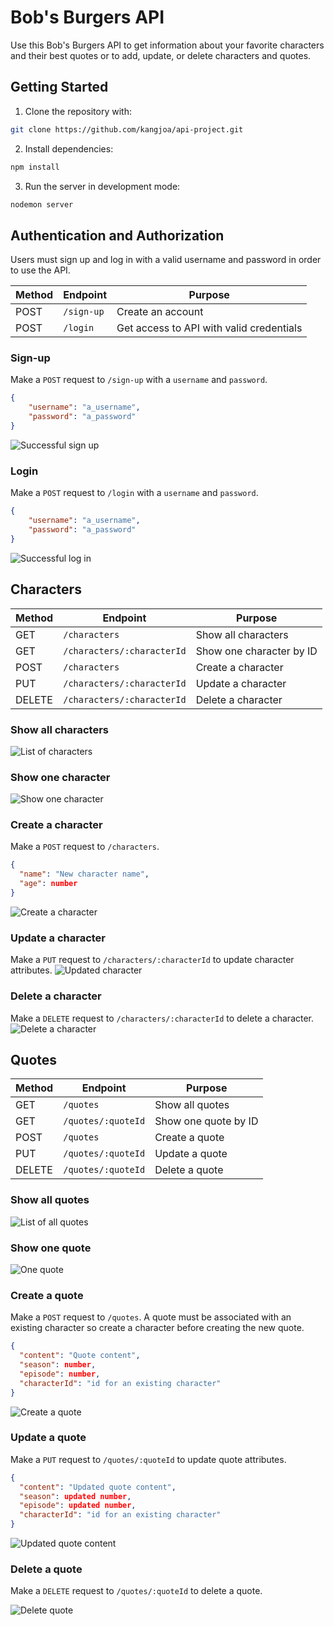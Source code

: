 # Bob's Burgers API

Use this Bob's Burgers API to get information about your favorite characters and their best quotes or to add, update, or delete characters and quotes.

## Getting Started

1. Clone the repository with:
```zsh
git clone https://github.com/kangjoa/api-project.git
```

2. Install dependencies:
```zsh
npm install
```

3. Run the server in development mode:
```zsh
nodemon server
```

## Authentication and Authorization
Users must sign up and log in with a valid username and password in order to use the API.

| Method | Endpoint | Purpose |
| -------- | -------- | -------- |
| POST | `/sign-up` | Create an account |
| POST | `/login` | Get access to API with valid credentials |

### Sign-up
Make a `POST` request to `/sign-up` with a `username` and `password`.
```json
{
    "username": "a_username",
    "password": "a_password"
}
```
![Successful sign up](sign-up.png)

### Login
Make a `POST` request to `/login` with a `username` and `password`.
```json
{
    "username": "a_username",
    "password": "a_password"
}
```
![Successful log in](login.png)


## Characters
| Method | Endpoint | Purpose |
| -------- | -------- | -------- |
| GET | `/characters` | Show all characters |
| GET | `/characters/:characterId` | Show one character by ID |
| POST | `/characters` | Create a character |
| PUT | `/characters/:characterId` | Update a character |
| DELETE | `/characters/:characterId` | Delete a character |

### Show all characters
![List of characters](character-show-all.png)

### Show one character
![Show one character](character-show.png)

### Create a character
Make a `POST` request to `/characters`.
```json
{
  "name": "New character name",
  "age": number
}
```
![Create a character](character-create.png)

### Update a character
Make a `PUT` request to `/characters/:characterId` to update character attributes.
![Updated character](character-update.png)

### Delete a character
Make a `DELETE` request to `/characters/:characterId` to delete a character.
![Delete a character](character-delete.png)

## Quotes

| Method | Endpoint | Purpose |
| -------- | -------- | -------- |
| GET | `/quotes` | Show all quotes |
| GET | `/quotes/:quoteId` | Show one quote by ID |
| POST | `/quotes` | Create a quote |
| PUT | `/quotes/:quoteId` | Update a quote |
| DELETE | `/quotes/:quoteId` | Delete a quote |

### Show all quotes
![List of all quotes](quote-show-all.png)

### Show one quote
![One quote](quote-show.png)

### Create a quote
Make a `POST` request to `/quotes`. A quote must be associated with an existing character so create a character before creating the new quote.
```json
{
  "content": "Quote content",
  "season": number,
  "episode": number,
  "characterId": "id for an existing character"
}
```
![Create a quote](quote-create.png)

### Update a quote
Make a `PUT` request to `/quotes/:quoteId` to update quote attributes.
```json
{
  "content": "Updated quote content",
  "season": updated number,
  "episode": updated number,
  "characterId": "id for an existing character"
}
```
![Updated quote content](quote-update.png)

### Delete a quote
Make a `DELETE` request to `/quotes/:quoteId` to delete a quote.

![Delete quote](quote-delete.png)